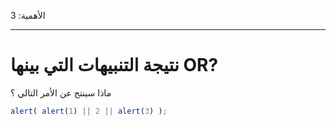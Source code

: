 الأهمية: 3

---

# نتيجة التنبيهات التي بينها OR?

ماذا سينتج عن الأمر التالي ؟

```js
alert( alert(1) || 2 || alert(3) );
```

